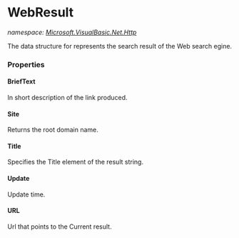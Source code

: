 ﻿# WebResult
_namespace: [Microsoft.VisualBasic.Net.Http](./index.md)_

The data structure for represents the search result of the Web search egine.




### Properties

#### BriefText
In short description of the link produced.
#### Site
Returns the root domain name.
#### Title
Specifies the Title element of the result string.
#### Update
Update time.
#### URL
Url that points to the Current result.

